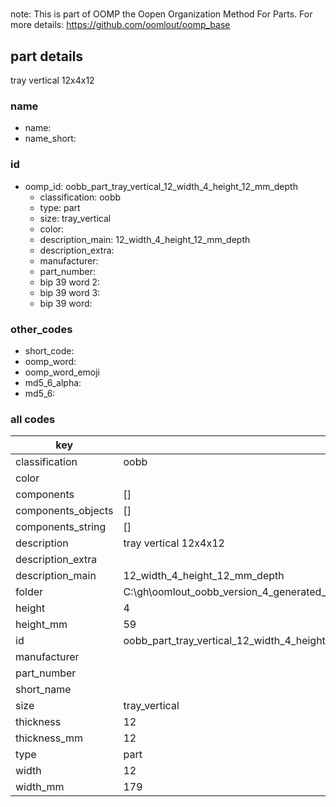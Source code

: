 #   

note: This is part of OOMP the Oopen Organization Method For Parts. For more details: https://github.com/oomlout/oomp_base

##  part details



tray vertical 12x4x12

### name
* name: 
* name_short: 
### id
* oomp_id: oobb_part_tray_vertical_12_width_4_height_12_mm_depth
  * classification: oobb
  * type: part
  * size: tray_vertical
  * color: 
  * description_main: 12_width_4_height_12_mm_depth
  * description_extra: 
  * manufacturer: 
  * part_number: 
  * bip 39 word 2: 
  * bip 39 word 3: 
  * bip 39 word: 

### other_codes
* short_code: 
* oomp_word: 
* oomp_word_emoji 
* md5_6_alpha: 
* md5_6: 









### all codes 
| key | value |  
| --- | --- |  
| classification | oobb |  
| color |  |  
| components | [] |  
| components_objects | [] |  
| components_string | [] |  
| description | tray vertical 12x4x12 |  
| description_extra |  |  
| description_main | 12_width_4_height_12_mm_depth |  
| folder | C:\gh\oomlout_oobb_version_4_generated_parts\things\oobb_part_tray_vertical_12_width_4_height_12_mm_depth |  
| height | 4 |  
| height_mm | 59 |  
| id | oobb_part_tray_vertical_12_width_4_height_12_mm_depth |  
| manufacturer |  |  
| part_number |  |  
| short_name |  |  
| size | tray_vertical |  
| thickness | 12 |  
| thickness_mm | 12 |  
| type | part |  
| width | 12 |  
| width_mm | 179 |  
